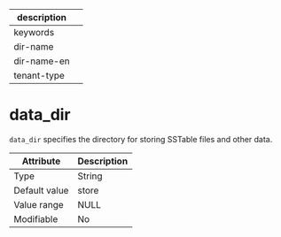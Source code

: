 |description||
|---|---|
|keywords||
|dir-name||
|dir-name-en||
|tenant-type||

# data_dir


`data_dir` specifies the directory for storing SSTable files and other data.


| **Attribute** | **Description** |
|--------|--------|
| Type | String |
| Default value | store |
| Value range | NULL |
| Modifiable | No |



